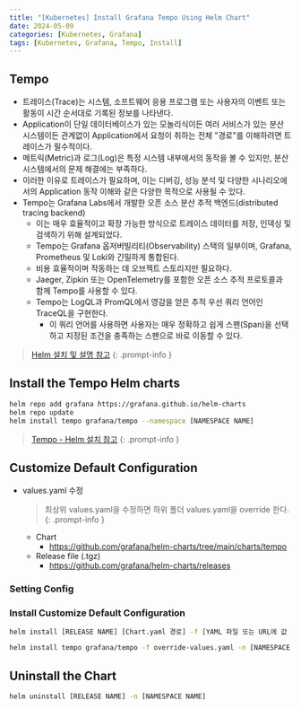 ```yaml
---
title: "[Kubernetes] Install Grafana Tempo Using Helm Chart"
date: 2024-05-09
categories: [Kubernetes, Grafana]
tags: [Kubernetes, Grafana, Tempo, Install]
---
```


## Tempo
- 트레이스(Trace)는 시스템, 소프트웨어 응용 프로그램 또는 사용자의 이벤트 또는 활동이 시간 순서대로 기록된 정보를 나타낸다.
- Application이 단일 데이터베이스가 있는 모놀리식이든 여러 서비스가 있는 분산 시스템이든 관계없이 Application에서 요청이 취하는 전체 "경로"를 이해하려면 트레이스가 필수적이다.
- 메트릭(Metric)과 로그(Log)은 특정 시스템 내부에서의 동작을 볼 수 있지만, 분산 시스템에서의 문제 해결에는 부족하다.
- 이러한 이유로 트레이스가 필요하며, 이는 디버깅, 성능 분석 및 다양한 시나리오에서의 Application 동작 이해와 같은 다양한 목적으로 사용될 수 있다.
- Tempo는 Grafana Labs에서 개발한 오픈 소스 분산 추적 백엔드(distributed tracing backend)
  - 이는 매우 효율적이고 확장 가능한 방식으로 트레이스 데이터를 저장, 인덱싱 및 검색하기 위해 설계되었다.
  - Tempo는 Grafana 옵저버빌리티(Observability) 스택의 일부이며, Grafana, Prometheus 및 Loki와 긴밀하게 통합된다.
  - 비용 효율적이며 작동하는 데 오브젝트 스토리지만 필요하다.
  - Jaeger, Zipkin 또는 OpenTelemetry를 포함한 오픈 소스 추적 프로토콜과 함께 Tempo를 사용할 수 있다.
  - Tempo는 LogQL과 PromQL에서 영감을 얻은 추적 우선 쿼리 언어인 TraceQL을 구현한다.
    - 이 쿼리 언어를 사용하면 사용자는 매우 정확하고 쉽게 스팬(Span)을 선택하고 지정된 조건을 충족하는 스팬으로 바로 이동할 수 있다.


> [Helm 설치 및 설명 참고](https://kyungryeol-yoon.github.io/posts/kubernetes-helm/)
{: .prompt-info }

## Install the Tempo Helm charts
```bash
helm repo add grafana https://grafana.github.io/helm-charts
helm repo update
helm install tempo grafana/tempo --namespace [NAMESPACE NAME]
```

> [Tempo - Helm 설치 참고](https://grafana.com/docs/tempo/latest/setup/helm-chart/)
{: .prompt-info }

## Customize Default Configuration
- values.yaml 수정
  > 최상위 values.yaml을 수정하면 하위 폴더 values.yaml을 override 한다.
  {: .prompt-info }
  - Chart
    - https://github.com/grafana/helm-charts/tree/main/charts/tempo
  - Release file (.tgz)
    - https://github.com/grafana/helm-charts/releases

### Setting Config

### Install Customize Default Configuration
```bash
helm install [RELEASE NAME] [Chart.yaml 경로] -f [YAML 파일 또는 URL에 값 지정 (여러 개를 지정가능)] -n [NAMESPACE NAME]
```

```bash
helm install tempo grafana/tempo -f override-values.yaml -n [NAMESPACE NAME]
```

## Uninstall the Chart
```bash
helm uninstall [RELEASE NAME] -n [NAMESPACE NAME]
```